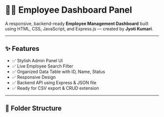 
# 👩‍💼 Employee Dashboard Panel

A responsive, backend-ready **Employee Management Dashboard** built using HTML, CSS, JavaScript, and Express.js — created by **Jyoti Kumari**.

---

## ✨ Features

- ✅ Stylish Admin Panel UI
- ✅ Live Employee Search Filter
- ✅ Organized Data Table with ID, Name, Status
- ✅ Responsive Design
- ✅ Backend API using Express & JSON file
- ✅ Ready for CSV export & CRUD extension

---

## 📁 Folder Structure

